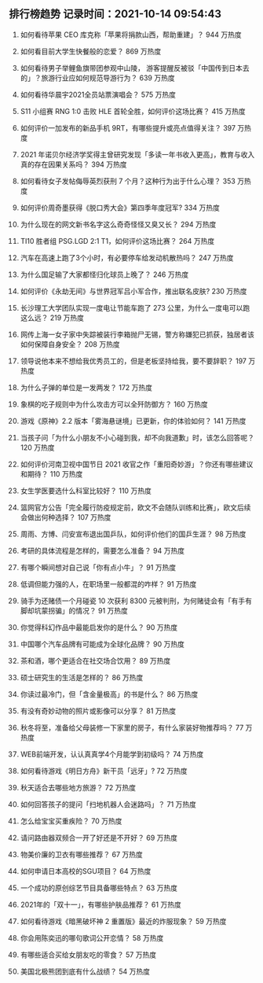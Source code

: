 
## 排行榜趋势 记录时间：2021-10-14 09:54:43
  
  1. 如何看待苹果 CEO 库克称「苹果将捐款山西，帮助重建」？ 944 万热度
    
  2. 如何看目前大学生快餐般的恋爱？ 869 万热度
    
  3. 如何看待男子举鲤鱼旗带团参观中山陵， 游客提醒反被驳「中国传到日本去的」？旅游行业应如何规范导游行为？ 639 万热度
    
  4. 如何看待华晨宇2021全员站票演唱会？ 575 万热度
    
  5. S11 小组赛 RNG 1:0 击败 HLE 首轮全胜，如何评价这场比赛？ 415 万热度
    
  6. 如何评价一加发布的新品手机 9RT，有哪些提升或亮点值得关注？ 397 万热度
    
  7. 2021 年诺贝尔经济学奖得主曾研究发现「多读一年书收入更高」，教育与收入真的存在因果关系吗？ 394 万热度
    
  8. 如何看待女子发帖侮辱英烈获刑 7 个月？这种行为出于什么心理？ 353 万热度
    
  9. 如何评价周奇墨获得《脱口秀大会》第四季年度冠军? 334 万热度
    
  10. 为什么现在的网文新书名字这么奇奇怪怪又臭又长？ 294 万热度
    
  11. TI10 胜者组 PSG.LGD 2:1 T1，如何评价这场比赛？ 264 万热度
    
  12. 汽车在高速上跑了3个小时，有必要停车给发动机散热吗？ 247 万热度
    
  13. 为什么国足输了大家都怪归化球员上晚了？ 246 万热度
    
  14. 如何评价《永劫无间》与世界冠军吕小军合作，推出联名皮肤? 230 万热度
    
  15. 长沙理工大学团队实现一度电让节能车跑了 273 公里，为什么一度电可以跑这么远？ 219 万热度
    
  16. 网传上海一女子家中失踪被装行李箱抛尸无锡，警方称嫌犯已抓获，独居者该如何保障自身安全？ 208 万热度
    
  17. 领导说他本来不想给我优秀员工的，但是老板坚持给我，要不要辞职？ 197 万热度
    
  18. 为什么子弹的单位是一发两发？ 172 万热度
    
  19. 象棋的吃子规则中为什么攻击方可以全歼防御方？ 160 万热度
    
  20. 游戏《原神》2.2 版本「雾海悬谜境」已更新，你的体验如何？ 141 万热度
    
  21. 当孩子问「为什么小朋友不小心碰到我，却不向我道歉」时，该怎么回答呢？ 120 万热度
    
  22. 如何评价河南卫视中国节日 2021 收官之作「重阳奇妙游」？你还有哪些建议和期待？ 110 万热度
    
  23. 女生学医要选什么科室比较好？ 110 万热度
    
  24. 篮网官方公告「完全履行防疫规定前，欧文不会随队训练和比赛」，欧文后续会做出何种选择？ 107 万热度
    
  25. 周雨、方博、闫安宣布退出国乒队，如何评价他们的国乒生涯？ 98 万热度
    
  26. 考研的具体流程是怎样的，需要怎么准备？ 94 万热度
    
  27. 有哪个瞬间想对自己说「你有点小牛」？ 91 万热度
    
  28. 低调但能力强的人，在职场里一般都混的咋样？ 91 万热度
    
  29. 骑手为还赌债一个月碰瓷 10 次获利 8300 元被判刑，为何赌徒会有「有手有脚却坑蒙拐骗」的情况？ 91 万热度
    
  30. 你觉得科幻作品中最能启发你的是什么？ 90 万热度
    
  31. 中国哪个汽车品牌有可能成为全球化品牌？ 90 万热度
    
  32. 茶和酒，哪个更适合在社交场合饮用？ 89 万热度
    
  33. 硕士研究生的生活是怎样的？ 86 万热度
    
  34. 你读过最冷门，但「含金量极高」的书是什么？ 86 万热度
    
  35. 有没有奇妙动物的照片或影像可以分享？ 81 万热度
    
  36. 秋冬将至，准备给父母装修一下家里的房子，有什么家装好物推荐吗？ 77 万热度
    
  37. WEB前端开发，认认真真学4个月能学到初级吗？ 74 万热度
    
  38. 如何看待游戏《明日方舟》新干员「远牙」? 72 万热度
    
  39. 秋天适合去哪些地方旅游？ 72 万热度
    
  40. 如何回答孩子的提问「扫地机器人会迷路吗」？ 71 万热度
    
  41. 怎么给宝宝买重疾险？ 70 万热度
    
  42. 请问路由器双频合一开了好还是不开好？ 69 万热度
    
  43. 物美价廉的卫衣有哪些推荐？ 67 万热度
    
  44. 如何申请日本高校的SGU项目？ 64 万热度
    
  45. 一个成功的原创综艺节目具备哪些特点？ 63 万热度
    
  46. 2021年的「双十一」，有哪些护肤品推荐？ 61 万热度
    
  47. 如何看待游戏《暗黑破坏神 2 重置版》最近的炸服现象？ 59 万热度
    
  48. 你会用陈奕迅的哪句歌词公开恋情？ 58 万热度
    
  49. 有哪些适合买给女朋友吃的零食？ 57 万热度
    
  50. 美国北极熊团到底有什么战绩？ 54 万热度
    